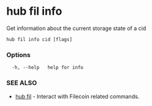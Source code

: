 # hub fil info

Get information about the current storage state of a cid

```
hub fil info cid [flags]
```

### Options

```
  -h, --help   help for info
```

### SEE ALSO

* [hub fil](hub_fil.md)	 - Interact with Filecoin related commands.
